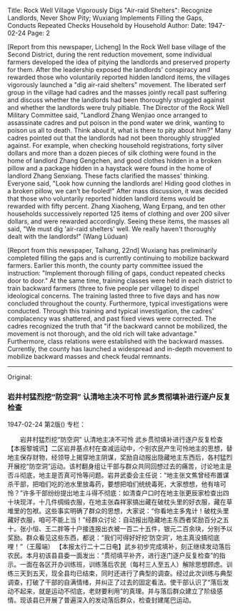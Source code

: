 Title: Rock Well Village Vigorously Digs "Air-raid Shelters": Recognize Landlords, Never Show Pity; Wuxiang Implements Filling the Gaps, Conducts Repeated Checks Household by Household
Author:
Date: 1947-02-24
Page: 2

[Report from this newspaper, Licheng] In the Rock Well base village of the Second District, during the rent reduction movement, some individual farmers developed the idea of pitying the landlords and preserved property for them. After the leadership exposed the landlords' conspiracy and rewarded those who voluntarily reported hidden landlord items, the villages vigorously launched a "dig air-raid shelters" movement. The liberated serf group in the village had cadres and the masses jointly recall past suffering and discuss whether the landlords had been thoroughly struggled against and whether the landlords were truly pitiable. The Director of the Rock Well Military Committee said, "Landlord Zhang Wenjiao once arranged to assassinate cadres and put poison in the pond water we drink, wanting to poison us all to death. Think about it, what is there to pity about him?" Many cadres pointed out that the landlords had not been thoroughly struggled against. For example, when checking household registrations, forty silver dollars and more than a dozen pieces of silk clothing were found in the home of landlord Zhang Gengchen, and good clothes hidden in a broken pillow and a package hidden in a haystack were found in the home of landlord Zhang Senxiang. These facts clarified the masses' thinking. Everyone said, "Look how cunning the landlords are! Hiding good clothes in a broken pillow, we can't be fooled!" After mass discussion, it was decided that those who voluntarily reported hidden landlord items would be rewarded with fifty percent. Zhang Xiaoheng, Wang Erpang, and ten other households successively reported 125 items of clothing and over 200 silver dollars, and were rewarded accordingly. Seeing these items, the masses all said, "We must dig 'air-raid shelters' well. We really haven't thoroughly dealt with the landlords!" (Wang Lüduan)

[Report from this newspaper, Taihang, 22nd] Wuxiang has preliminarily completed filling the gaps and is currently continuing to mobilize backward farmers. Earlier this month, the county party committee issued the instruction: "Implement thorough filling of gaps, conduct repeated checks door to door." At the same time, training classes were held in each district to train backward farmers (three to five people per village) to dispel ideological concerns. The training lasted three to five days and has now concluded throughout the county. Furthermore, typical investigations were conducted. Through this training and typical investigation, the cadres' complacency was shattered, and past fixed views were corrected. The cadres recognized the truth that "if the backward cannot be mobilized, the movement is not thorough, and the old rich will take advantage." Furthermore, class relations were established with the backward masses. Currently, the county has launched a widespread and in-depth movement to mobilize backward masses and check feudal remnants.



<hr /> 

Original: 


### 岩井村猛烈挖“防空洞”  认清地主决不可怜  武乡贯彻填补进行逐户反复检查

1947-02-24
第2版()
专栏：

　　岩井村猛烈挖“防空洞”
    认清地主决不可怜
    武乡贯彻填补进行逐户反复检查
    【本报黎城讯】二区岩井基点村在查减运动中，个别农民产生可怜地主的思想，替地主保存财物，经领导上揭穿地主阴谋，奖励自动报出隐藏地主东西后，各村猛烈开展挖“防空洞”运动。该村翻身组让干部与群众共同回想过去的痛苦，讨论地主是否斗彻底，地主是否真可怜等问题。岩井武委会主任说：“地主张文焦曾经布置谋杀干部，把咱们吃的池水里放毒药，要想把咱们统统毒死，大家想想，他有啥可怜？”许多干部纷纷提出地主斗得不彻底：如清查户口时在地主张更辰家检查出四十块现洋，十几件绸缎衣服，在地主张森祥家搞出藏在破枕头里的好衣服，藏在草堆里的包袱。这些事实明确了群众的思想，大家说：“你看地主多鬼计！破枕头里藏好衣服，咱可不能上当！”经群众讨论：自动报出隐藏地主东西者奖励百分之五十。张小恒、王二胖等十户接连报出衣被一百二十五件，银元二百余块，分别予以奖励。群众看见这些东西，都说：“我们可得好好挖‘防空洞’，地主真没搞彻底哩！”（王履端）
    【本报太行二十二日电】武乡初步完成填补，刻正继续发动落后农民。本月初该县县委一面发出：“贯彻填平补齐，进行逐门逐户反复检查”的指示。一面在各区开办训练班，训练落后农民（每村三人至五人）解除思想顾虑。训练三天到五天，现全县均已结束，同时还进行了典型的调查。经过此次训练与典型调查，打破了干部的自满情绪，并纠正了过去的固定看法。使干部认识了“落后发动不起来，就是运动不彻底，老财要利用”的真理。并与落后群众建立了阶级感情。现该县已开展了普遍深入的发动落后群众，检查封建尾巴运动。
